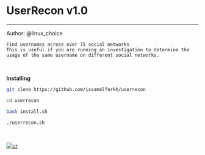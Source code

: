 # UserRecon v1.0
<hr>

Author: @linux_choice
<br>

```
Find usernames across over 75 social networks
This is useful if you are running an investigation to determine the usage of the same username on different social networks.
```
<br>

**Installing**
``` bash
git clone https://github.com/issamelferkh/userrecon

cd userrecon

bash install.sh

./userrecon.sh
```
<br>

[![ur](https://user-images.githubusercontent.com/34893261/43992221-49d40f1c-9d52-11e8-8f58-24ae4aa11dd6.png)](https://github.com/issamelferkh/userrecon)
<br>

